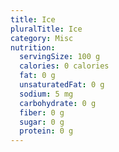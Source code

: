 ```yaml
---
title: Ice
pluralTitle: Ice
category: Misc
nutrition:
  servingSize: 100 g
  calories: 0 calories
  fat: 0 g
  unsaturatedFat: 0 g
  sodium: 5 mg
  carbohydrate: 0 g
  fiber: 0 g
  sugar: 0 g
  protein: 0 g
---
```

